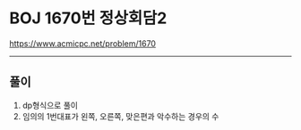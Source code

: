 # BOJ 1670번 정상회담2

https://www.acmicpc.net/problem/1670

---

## 풀이

1. dp형식으로 풀이
2. 임의의 1번대표가 왼쪽, 오른쪽, 맞은편과 악수하는 경우의 수